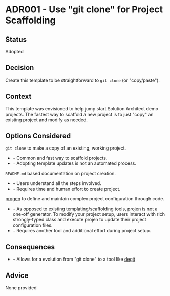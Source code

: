 # ADR001 - Use "git clone" for Project Scaffolding

## Status

Adopted

## Decision

Create this template to be straightforward to `git clone` (or "copy/paste").

## Context

This template was envisioned to help jump start Solution Architect demo projects.
The fastest way to scaffold a new project is to just "copy" an existing project and modify as needed.

## Options Considered

`git clone` to make a copy of an existing, working project.

- `+` Common and fast way to scaffold projects.
- `-` Adopting template updates is not an automated process.

`README.md` based documentation on project creation.

- `+` Users understand all the steps involved.
- `-` Requires time and human effort to create project.

[progen](https://github.com/projen/projen) to define and maintain complex project configuration through code.

- `+` As opposed to existing templating/scaffolding tools, projen is not a one-off generator. To modify your project setup, users interact with rich strongly-typed class and execute projen to update their project configuration files.
- `-` Requires another tool and additional effort during project setup.

## Consequences

- `+` Allows for a evolution from "git clone" to a tool like [degit](https://github.com/Rich-Harris/degit)

## Advice

None provided

